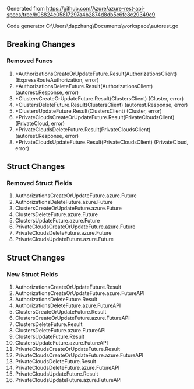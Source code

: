 Generated from https://github.com/Azure/azure-rest-api-specs/tree/b08824e05817297a4b2874d8db5e6fc8c29349c9

Code generator C:\Users\dapzhang\Documents\workspace\autorest.go

## Breaking Changes

### Removed Funcs

1. *AuthorizationsCreateOrUpdateFuture.Result(AuthorizationsClient) (ExpressRouteAuthorization, error)
1. *AuthorizationsDeleteFuture.Result(AuthorizationsClient) (autorest.Response, error)
1. *ClustersCreateOrUpdateFuture.Result(ClustersClient) (Cluster, error)
1. *ClustersDeleteFuture.Result(ClustersClient) (autorest.Response, error)
1. *ClustersUpdateFuture.Result(ClustersClient) (Cluster, error)
1. *PrivateCloudsCreateOrUpdateFuture.Result(PrivateCloudsClient) (PrivateCloud, error)
1. *PrivateCloudsDeleteFuture.Result(PrivateCloudsClient) (autorest.Response, error)
1. *PrivateCloudsUpdateFuture.Result(PrivateCloudsClient) (PrivateCloud, error)

## Struct Changes

### Removed Struct Fields

1. AuthorizationsCreateOrUpdateFuture.azure.Future
1. AuthorizationsDeleteFuture.azure.Future
1. ClustersCreateOrUpdateFuture.azure.Future
1. ClustersDeleteFuture.azure.Future
1. ClustersUpdateFuture.azure.Future
1. PrivateCloudsCreateOrUpdateFuture.azure.Future
1. PrivateCloudsDeleteFuture.azure.Future
1. PrivateCloudsUpdateFuture.azure.Future

## Struct Changes

### New Struct Fields

1. AuthorizationsCreateOrUpdateFuture.Result
1. AuthorizationsCreateOrUpdateFuture.azure.FutureAPI
1. AuthorizationsDeleteFuture.Result
1. AuthorizationsDeleteFuture.azure.FutureAPI
1. ClustersCreateOrUpdateFuture.Result
1. ClustersCreateOrUpdateFuture.azure.FutureAPI
1. ClustersDeleteFuture.Result
1. ClustersDeleteFuture.azure.FutureAPI
1. ClustersUpdateFuture.Result
1. ClustersUpdateFuture.azure.FutureAPI
1. PrivateCloudsCreateOrUpdateFuture.Result
1. PrivateCloudsCreateOrUpdateFuture.azure.FutureAPI
1. PrivateCloudsDeleteFuture.Result
1. PrivateCloudsDeleteFuture.azure.FutureAPI
1. PrivateCloudsUpdateFuture.Result
1. PrivateCloudsUpdateFuture.azure.FutureAPI

